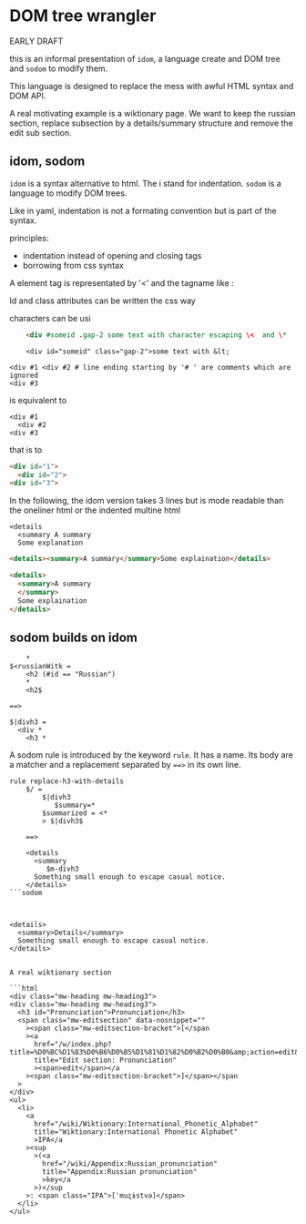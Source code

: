 # DOM tree wrangler

EARLY DRAFT

this is an informal presentation of `idom`, a language create and DOM tree and
`sodom` to modify them.

This language is designed to replace the mess with awful HTML syntax and DOM API.

A real motivating example is a wiktionary page.
We want to keep the russian section, replace subsection by 
a details/summary structure and remove the edit sub section.

## idom, sodom 

`idom` is a syntax alternative to html. The i stand for indentation.
`sodom` is a language to modify DOM trees.

Like in yaml,
indentation is not a formating convention but is part of the
syntax.



principles:
  * indentation instead of opening and closing tags
  * borrowing from css syntax

A element tag is representated by '<' and the tagname like :
  <div

Id and class attributes can be written the css way

characters can be usi  

```html
    <div #someid .gap-2 some text with character escaping \<  and \*
```
   
```idom
    <div id="someid" class="gap-2">some text with &lt;
```

```idom
<div #1 <div #2 # line ending starting by '# ' are comments which are ignored
<div #3
```

is equivalent to 

```idom
<div #1 
  <div #2  
<div #3
```
that is to

```html
<div id="1">
  <div id="2">
<div id="3">  
```

In the following, the idom version takes 3 lines but is mode readable
than the oneliner html or the indented multine html

```idom
<details
  <summary A summary
  Some explanation
```

```html
<details><summary>A summary</summary>Some explaination</details>
```

```html
<details>
  <summary>A summary
  </summary>
  Some explaination
</details>
```

## sodom builds on idom



```sodom
    *
$<russianWitk =
    <h2 (#id == "Russian")
    *
    <h2$

==>

```


```sodom
$|divh3 = 
  <div *
    <h3 *
```

A sodom rule is introduced by the keyword `rule`. It has a name.
Its body are a matcher and a replacement separated by `==>` in its own line.

```sodom
rule replace-h3-with-details
    $/ = 
        $|divh3
           $summary=*
        $summarized = <*  
        > $|divh3$
    
    ==>
    
    <details
      <summary
         $m-divh3
      Something small enough to escape casual notice.
    </details>
```sodom



<details>
  <summary>Details</summary>
  Something small enough to escape casual notice.
</details>


A real wiktionary section

```html
<div class="mw-heading mw-heading3">
<div class="mw-heading mw-heading3">
  <h3 id="Pronunciation">Pronunciation</h3>
  <span class="mw-editsection" data-nosnippet=""
    ><span class="mw-editsection-bracket">[</span
    ><a
      href="/w/index.php?title=%D0%BC%D1%83%D0%B6%D0%B5%D1%81%D1%82%D0%B2%D0%B0&amp;action=edit&amp;section=2"
      title="Edit section: Pronunciation"
      ><span>edit</span></a
    ><span class="mw-editsection-bracket">]</span></span
  >
</div>
<ul>
  <li>
    <a
      href="/wiki/Wiktionary:International_Phonetic_Alphabet"
      title="Wiktionary:International Phonetic Alphabet"
      >IPA</a
    ><sup
      >(<a
        href="/wiki/Appendix:Russian_pronunciation"
        title="Appendix:Russian pronunciation"
        >key</a
      >)</sup
    >: <span class="IPA">[ˈmuʐɨstvə]</span>
  </li>
</ul>  
```